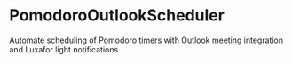 # PomodoroOutlookScheduler
Automate scheduling of Pomodoro timers with Outlook meeting integration and Luxafor light notifications
